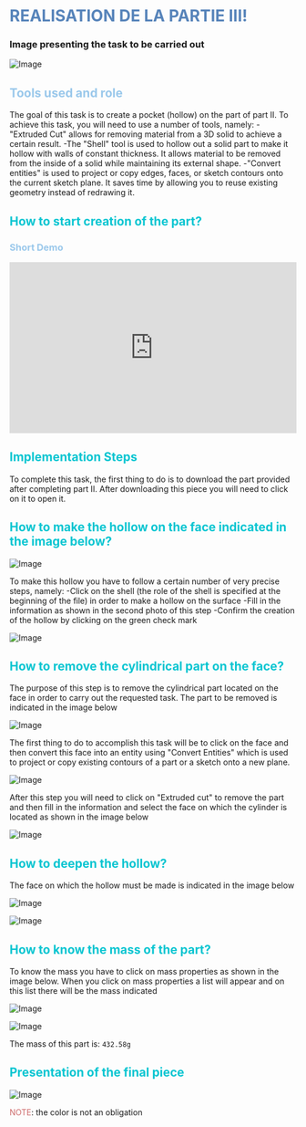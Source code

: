 # <span style="color: #5784BA;">REALISATION DE LA PARTIE III!</span>

### Image presenting the task to be carried out

![Image](/images/mechanic_images/week2/part_3/tache3_trc.jpg)

## <span style="color: #9AC8EB;">Tools used and role</span>

The goal of this task is to create a pocket (hollow) on the part of part II. To achieve this task, you will need to use a number of tools, namely:
 -"Extruded Cut" allows for removing material from a 3D solid to achieve a certain result.
  -The "Shell" tool is used to hollow out a solid part to make it hollow with walls of constant thickness. It allows material to be removed from the inside of a solid while maintaining its external shape.
  -"Convert entities" is used to project or copy edges, faces, or sketch contours onto the current sketch plane. It saves time by allowing you to reuse existing geometry instead of redrawing it.

## <span style="color: #08C5D1;">**How to start creation of the part?**</span>

### <span style="color: #9AC8EB;">**Short Demo**</span>
<iframe src="https://player.vimeo.com/video/1094425289?h=90981825ad&amp;badge=0&amp;autopause=0&amp;player_id=0&amp;app_id=58479" frameborder="0" allow="autoplay; fullscreen; picture-in-picture; clipboard-write; encrypted-media; web-share" style="top:0;left:0;width:100%;height:300px;" title="demo-part3_gRd72YLi"></iframe>

## <span style="color: #08C5D1;">**Implementation Steps**</span>
To complete this task, the first thing to do is to download the part provided after completing part II. After downloading this piece you will need to click on it to open it.

## <span style="color: #08C5D1;">**How to make the hollow on the face indicated in the image below?**</span>

![Image](/images/mechanic_images/week2/part_3/image2.png)

To make this hollow you have to follow a certain number of very precise steps, namely:
-Click on the shell (the role of the shell is specified at the beginning of the file) in order to make a hollow on the surface
-Fill in the information as shown in the second photo of this step
-Confirm the creation of the hollow by clicking on the green check mark

![Image](/images/mechanic_images/week2/part_3/image3.png)

## <span style="color: #08C5D1;">How to remove the cylindrical part on the face?</span>

The purpose of this step is to remove the cylindrical part located on the face in order to carry out the requested task. The part to be removed is indicated in the image below

![Image](/images/mechanic_images/week2/part_3/image5.png)

The first thing to do to accomplish this task will be to click on the face and then convert this face into an entity using "Convert Entities" which is used to project or copy existing contours of a part or a sketch onto a new plane.

![Image](/images/mechanic_images/week2/part_3/image6.png)

After this step you will need to click on "Extruded cut" to remove the part and then fill in the information and select the face on which the cylinder is located as shown in the image below

![Image](/images/mechanic_images/week2/part_3/image7.png)

## <span style="color: #08C5D1;">How to deepen the hollow?</span>

The face on which the hollow must be made is indicated in the image below

![Image](/images/mechanic_images/week2/part_3/image8.png)

![Image](/images/mechanic_images/week2/part_3/image9.png)

## <span style="color: #08C5D1;">How to know the mass of the part?</span>

To know the mass you have to click on mass properties as shown in the image below. When you click on mass properties a list will appear and on this list there will be the mass indicated

![Image](/images/mechanic_images/week2/part_3/image10.png)

![Image](/images/mechanic_images/week2/part_3/image11.png)

The mass of this part is: `432.58g`

## <span style="color: #08C5D1;">Presentation of the final piece</span>

![Image](/images/mechanic_images/week2/part_3/image_de_la_piece_final.png)

<span style="color: #CE6A6B;">NOTE</span>: the color is not an obligation
